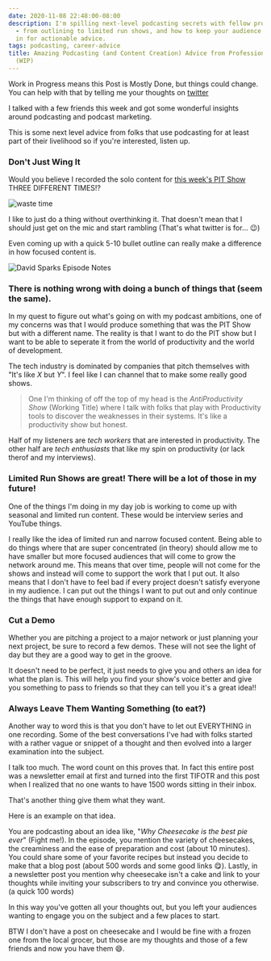 ```yaml
---
date: 2020-11-08 22:48:00-08:00
description: I'm spilling next-level podcasting secrets with fellow professionals
  - from outlining to limited run shows, and how to keep your audience engaged. Dive
  in for actionable advice.
tags: podcasting, career-advice
title: Amazing Podcasting (and Content Creation) Advice from Professional Podcasters
  (WIP)
---
```


Work in Progress means this Post is Mostly Done, but things could change. You can help with that by telling me your thoughts on [twitter](https://twitter.com/kjaymiller/status/1325700577033007104?s=21)

I talked with a few friends this week and got some wonderful insights around podcasting and podcast marketing.

This is some next level advice from folks that use podcasting for at least part of their livelihood so if you're interested, listen up.

### Don't Just Wing It ###

Would you believe I recorded the solo content for [this week's PIT Show](/the-power-of-personal-freedom-david-sparks-on-speaking-around-multiple-interests) THREE DIFFERENT TIMES!?

![waste time](https://media.giphy.com/media/xIZku8V0y7uqk/source.gif)

I like to just do a thing without overthinking it. That doesn't mean that I should just get on the mic and start rambling (That's what twitter is for... 😉)

Even coming up with a quick 5-10 bullet outline can really make a difference in how focused content is.

![David Sparks Episode Notes](https://kjaymiller.s3-us-west-2.amazonaws.com/images/david-sparks-notes.jpeg?tr=pr-true,w-1024,h-500,fo-top)

### There is nothing wrong with doing a bunch of things that (seem the same).  ###

In my quest to figure out what's going on with my podcast ambitions, one of my concerns was that I would produce something that was the PIT Show but with a different name. The reality is that I want to do the PIT show but I want to be able to seperate it from the world of productivity and the world of development.

The tech industry is dominated by companies that pitch themselves with "It's like _X_ but _Y_". I feel like I can channel that to make some really good shows.

> One I'm thinking of off the top of my head is the _AntiProductivity Show_ (Working Title) where I talk with folks that play with Productivity tools to discover the weaknesses in their systems. It's like a productivity show but honest.

Half of my listeners are _tech workers_ that are interested in productivity. The other half are _tech enthusiasts_ that like my spin on productivity (or lack therof and my interviews).

### Limited Run Shows are great! There will be a lot of those in my future! ###

One of the things I'm doing in my day job is working to come up with seasonal and limited run content. These would be interview series and YouTube things.

I really like the idea of limited run and narrow focused content. Being able to do things where that are super concentrated (in theory) should allow me to have smaller but more focused audiences that will come to grow the network around me. This means that over time, people will not come for the shows and instead will come to support the work that I put out. It also means that I don't have to feel bad if every project doesn't satisfy everyone in my audience. I can put out the things I want to put out and only continue the things that have enough support to expand on it.

### Cut a Demo ###

Whether you are pitching a project to a major network or just planning your next project, be sure to record a few demos. These will not see the light of day but they are a good way to get in the groove.

It doesn't need to be perfect, it just needs to give you and others an idea for what the plan is. This will help you find your show's voice better and give you something to pass to friends so that they can tell you it's a great idea!!


### Always Leave Them Wanting Something (to eat?) ###

Another way to word this is that you don't have to let out EVERYTHING in one recording. Some of the best conversations I've had with folks started with a rather vague or snippet of a thought and then evolved into a larger examination into the subject.

I talk too much. The word count on this proves that. In fact this entire post was a newsletter email at first and turned into the first TIFOTR and this post when I realized that no one wants to have 1500 words sitting in their inbox.

That's another thing give them what they want.

Here is an example on that idea.

You are podcasting about an idea like, "_Why Cheesecake is the best pie ever_" (Fight me!). In the episode, you mention the variety of cheesecakes, the creaminess and the ease of preparation and cost (about 10 minutes). You could share some of your favorite recipes but instead you decide to make that a blog post (about 500 words and some good links 😋). Lastly, in a newsletter post you mention why cheesecake isn't a cake and link to your thoughts while inviting your subscribers to try and convince you otherwise. (a quick 100 words)

In this way you've gotten all your thoughts out, but you left your audiences wanting to engage you on the subject and a few places to start.

BTW I don't have a post on cheesecake and I would be fine with a frozen one from the local grocer, but those are my thoughts and those of a few friends and now you have them 😄.
